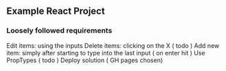 ## Example React Project

### Loosely followed requirements 
Edit items: using the inputs
Delete items: clicking on the X ( todo )
Add new item: simply after starting to type into the last input ( on enter hit )
Use PropTypes ( todo )
Deploy solution ( GH pages chosen)